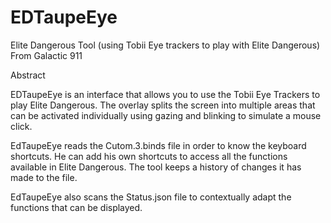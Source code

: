 # EDTaupeEye
Elite Dangerous Tool (using Tobii Eye trackers to play with Elite  Dangerous) From Galactic 911

Abstract

EDTaupeEye is an interface that allows you to use the Tobii Eye Trackers to play Elite Dangerous. 
The overlay splits the screen into multiple areas that can be activated individually using gazing 
and blinking to simulate a mouse click.

EdTaupeEye reads the Cutom.3.binds file in order to know the keyboard shortcuts. He can add his 
own shortcuts to access all the functions available in Elite Dangerous. The tool keeps a history 
of changes it has made to the file.

EdTaupeEye also scans the Status.json file to contextually adapt the functions that can be displayed.

